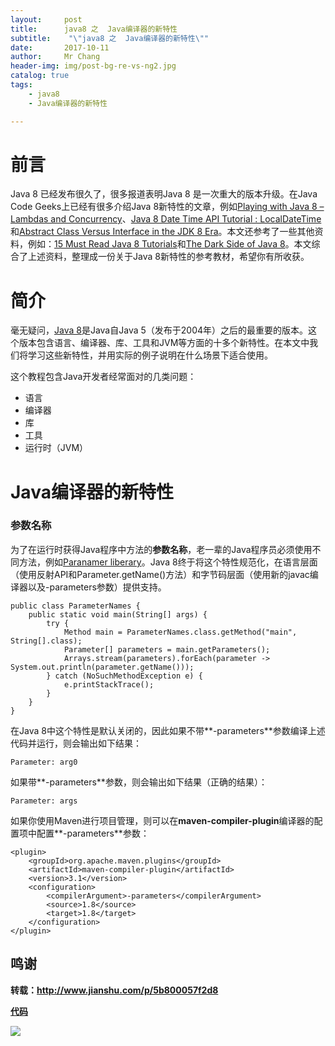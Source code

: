 ```yaml
---
layout:     post
title:     	java8 之  Java编译器的新特性
subtitle:    "\"java8 之  Java编译器的新特性\""
date:       2017-10-11
author:     Mr Chang
header-img: img/post-bg-re-vs-ng2.jpg
catalog: true
tags:
    - java8
    - Java编译器的新特性

---
```


# 前言
  Java 8 已经发布很久了，很多报道表明Java 8 是一次重大的版本升级。在Java Code Geeks上已经有很多介绍Java 8新特性的文章，例如[Playing with Java 8 – Lambdas and Concurrency](https://www.javacodegeeks.com/2014/04/playing-with-java-8-lambdas-and-concurrency.html)、[Java 8 Date Time API Tutorial : LocalDateTime](https://www.javacodegeeks.com/2014/04/java-8-date-time-api-tutorial-localdatetime.html)和[Abstract Class Versus Interface in the JDK 8 Era](https://www.javacodegeeks.com/2014/04/abstract-class-versus-interface-in-the-jdk-8-era.html)。本文还参考了一些其他资料，例如：[15 Must Read Java 8 Tutorials](https://www.javacodegeeks.com/2014/04/15-must-read-java-8-tutorials.html)和[The Dark Side of Java 8](https://www.javacodegeeks.com/2014/04/java-8-friday-the-dark-side-of-java-8.html)。本文综合了上述资料，整理成一份关于Java 8新特性的参考教材，希望你有所收获。
  


# 简介

毫无疑问，[Java 8](http://www.oracle.com/technetwork/java/javase/8u-relnotes-2225394.html)是Java自Java 5（发布于2004年）之后的最重要的版本。这个版本包含语言、编译器、库、工具和JVM等方面的十多个新特性。在本文中我们将学习这些新特性，并用实际的例子说明在什么场景下适合使用。

这个教程包含Java开发者经常面对的几类问题：

* 语言
* 编译器
* 库
* 工具
* 运行时（JVM）  

# Java编译器的新特性
### 参数名称

为了在运行时获得Java程序中方法的**参数名称**，老一辈的Java程序员必须使用不同方法，例如[Paranamer liberary](https://github.com/paul-hammant/paranamer)。Java 8终于将这个特性规范化，在语言层面（使用反射API和Parameter.getName()方法）和字节码层面（使用新的javac编译器以及-parameters参数）提供支持。

	public class ParameterNames {
	    public static void main(String[] args) {
	        try {
	            Method main = ParameterNames.class.getMethod("main", String[].class);
	            Parameter[] parameters = main.getParameters();
	            Arrays.stream(parameters).forEach(parameter -> System.out.println(parameter.getName()));
	        } catch (NoSuchMethodException e) {
	            e.printStackTrace();
	        }
	    }
	}
	
	
在Java 8中这个特性是默认关闭的，因此如果不带**-parameters**参数编译上述代码并运行，则会输出如下结果：

	Parameter: arg0
	
如果带**-parameters**参数，则会输出如下结果（正确的结果）：

	Parameter: args
	
如果你使用Maven进行项目管理，则可以在**maven-compiler-plugin**编译器的配置项中配置**-parameters**参数：

	<plugin>
	    <groupId>org.apache.maven.plugins</groupId>
	    <artifactId>maven-compiler-plugin</artifactId>
	    <version>3.1</version>
	    <configuration>
	        <compilerArgument>-parameters</compilerArgument>
	        <source>1.8</source>
	        <target>1.8</target>
	    </configuration>
	</plugin>

## 鸣谢
**转载：http://www.jianshu.com/p/5b800057f2d8**

**[代码](https://github.com/changdaye/java8/tree/master/src/p3)**



![](http://files.jetbrains.org.cn/17-10-11/12599252.jpg)

